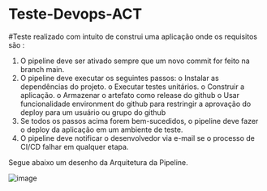 # Teste-Devops-ACT
#Teste realizado com intuito de construi uma aplicação onde os requisitos são :

1. O pipeline deve ser ativado sempre que um novo commit for feito na branch main.
2. O pipeline deve executar os seguintes passos:
o Instalar as dependências do projeto.
o Executar testes unitários.
o Construir a aplicação.
o Armazenar o artefato como release do github
o Usar funcionalidade environment do github para restringir a aprovação do
deploy para um usuário ou grupo do github
3. Se todos os passos acima forem bem-sucedidos, o pipeline deve fazer o deploy da
aplicação em um ambiente de teste.
4. O pipeline deve notificar o desenvolvedor via e-mail se o processo de CI/CD falhar em
qualquer etapa.


Segue abaixo um desenho da Arquitetura da Pipeline.



![image](https://github.com/user-attachments/assets/01f93f57-a895-401c-9ba5-2a34c2f36ec7)

